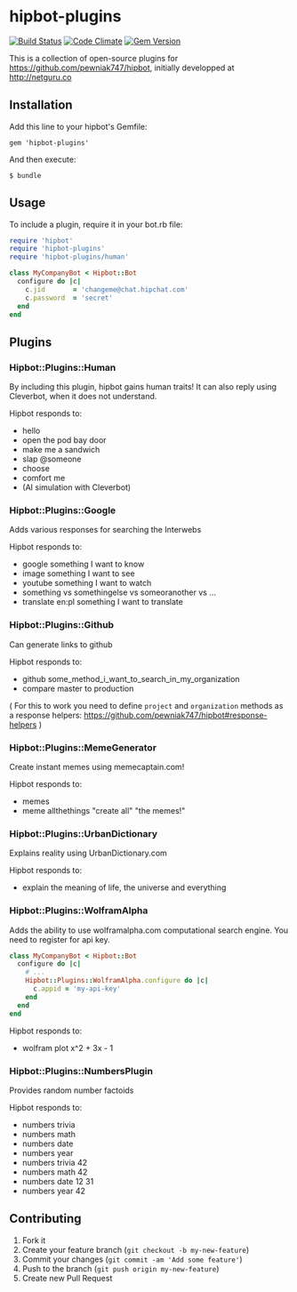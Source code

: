 # hipbot-plugins

[![Build Status](https://travis-ci.org/netguru/hipbot-plugins.png?branch=master)](https://travis-ci.org/netguru/hipbot-plugins)
[![Code Climate](https://codeclimate.com/github/netguru/hipbot-plugins.png)](https://codeclimate.com/github/netguru/hipbot-plugins)
[![Gem Version](https://badge.fury.io/rb/hipbot-plugins.png)](http://badge.fury.io/rb/hipbot-plugins)

This is a collection of open-source plugins for https://github.com/pewniak747/hipbot, initially developped at http://netguru.co

## Installation

Add this line to your hipbot's Gemfile:

    gem 'hipbot-plugins'

And then execute:

    $ bundle

## Usage

To include a plugin, require it in your bot.rb file:

``` ruby
require 'hipbot'
require 'hipbot-plugins'
require 'hipbot-plugins/human'

class MyCompanyBot < Hipbot::Bot
  configure do |c|
    c.jid       = 'changeme@chat.hipchat.com'
    c.password  = 'secret'
  end
end
```

## Plugins

### Hipbot::Plugins::Human

By including this plugin, hipbot gains human traits! It can also reply using Cleverbot, when it does not understand.

Hipbot responds to:

* hello
* open the pod bay door
* make me a sandwich
* slap @someone
* choose
* comfort me
* (AI simulation with Cleverbot)

### Hipbot::Plugins::Google

Adds various responses for searching the Interwebs

Hipbot responds to:

* google something I want to know
* image something I want to see
* youtube something I want to watch
* something vs somethingelse vs someoranother vs ...
* translate en:pl something I want to translate

### Hipbot::Plugins::Github

Can generate links to github

Hipbot responds to:

* github some_method_i_want_to_search_in_my_organization
* compare master to production

( For this to work you need to define `project` and `organization` methods as a response helpers: https://github.com/pewniak747/hipbot#response-helpers )

### Hipbot::Plugins::MemeGenerator

Create instant memes using memecaptain.com!

Hipbot responds to:

* memes
* meme allthethings "create all" "the memes!"

### Hipbot::Plugins::UrbanDictionary

Explains reality using UrbanDictionary.com

Hipbot responds to:

* explain the meaning of life, the universe and everything

### Hipbot::Plugins::WolframAlpha

Adds the ability to use wolframalpha.com computational search engine. You need to register for api key.

``` ruby
class MyCompanyBot < Hipbot::Bot
  configure do |c|
    # ...
    Hipbot::Plugins::WolframAlpha.configure do |c|
      c.appid = 'my-api-key'
    end
  end
end
```

Hipbot responds to:

* wolfram plot x^2 + 3x - 1

### Hipbot::Plugins::NumbersPlugin

Provides random number factoids

Hipbot responds to:

* numbers trivia
* numbers math
* numbers date
* numbers year
* numbers trivia 42
* numbers math 42
* numbers date 12 31
* numbers year 42

## Contributing

1. Fork it
2. Create your feature branch (`git checkout -b my-new-feature`)
3. Commit your changes (`git commit -am 'Add some feature'`)
4. Push to the branch (`git push origin my-new-feature`)
5. Create new Pull Request
